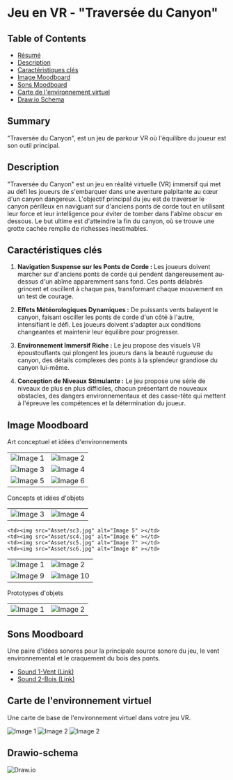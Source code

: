 # Jeu en VR - "Traversée du Canyon"

## Table of Contents

- [Résumé](#summary)
- [Description](#description)
- [Caractéristiques clés](#Caractéristiques-clés)
- [Image Moodboard](#image-moodboard)
- [Sons Moodboard](#Sons-moodboard)
- [Carte de l'environnement virtuel](#virtual-environment-map)
- [Draw.io Schema](#drawio-schema)

## Summary


"Traversée du Canyon", est un jeu de parkour VR où l'équilibre du joueur est son outil principal.

## Description

"Traversée du Canyon" est un jeu en réalité virtuelle (VR) immersif qui met au défi les joueurs de s'embarquer dans une aventure palpitante au cœur d'un canyon dangereux. L'objectif principal du jeu est de traverser le canyon périlleux en naviguant sur d'anciens ponts de corde tout en utilisant leur force et leur intelligence pour éviter de tomber dans l'abîme obscur en dessous. Le but ultime est d'atteindre la fin du canyon, où se trouve une grotte cachée remplie de richesses inestimables.

## Caractéristiques clés

1. **Navigation Suspense sur les Ponts de Corde :** Les joueurs doivent marcher sur d'anciens ponts de corde qui pendent dangereusement au-dessus d'un abîme apparemment sans fond. Ces ponts délabrés grincent et oscillent à chaque pas, transformant chaque mouvement en un test de courage.

2. **Effets Météorologiques Dynamiques :** De puissants vents balayent le canyon, faisant osciller les ponts de corde d'un côté à l'autre, intensifiant le défi. Les joueurs doivent s'adapter aux conditions changeantes et maintenir leur équilibre pour progresser.

3. **Environnement Immersif Riche :** Le jeu propose des visuels VR époustouflants qui plongent les joueurs dans la beauté rugueuse du canyon, des détails complexes des ponts à la splendeur grandiose du canyon lui-même.

4. **Conception de Niveaux Stimulante :** Le jeu propose une série de niveaux de plus en plus difficiles, chacun présentant de nouveaux obstacles, des dangers environnementaux et des casse-tête qui mettent à l'épreuve les compétences et la détermination du joueur.

## Image Moodboard

Art conceptuel et idées d'environnements

<table>
  <tr>
    <td><img src="Asset/enviroment-2.jpg" alt="Image 1" ></td>
    <td><img src="Asset/enviroment-4.jpg" alt="Image 2" ></td>
  </tr>
    
  <tr>
    <td><img src="Asset/enviroment-5.jpg" alt="Image 3" ></td>
    <td><img src="Asset/enviroment-6.jpg" alt="Image 4" ></td>
  </tr>
    
  <tr>
    <td><img src="Asset/enviroment-7.jpg" alt="Image 5" ></td>
    <td><img src="Asset/enviroment-1.jpg" alt="Image 6" ></td>
  </tr>
</table>

Concepts et idées d'objets

<table>
  <tr>
    <td><img src="Asset/sc1.jpg" alt="Image 3" ></td>
    <td><img src="Asset/sc2.jpg" alt="Image 4" ></td>
  </tr>
 </table>
    
    <td><img src="Asset/sc3.jpg" alt="Image 5" ></td>
    <td><img src="Asset/sc4.jpg" alt="Image 6" ></td>
    <td><img src="Asset/sc5.jpg" alt="Image 7" ></td>
    <td><img src="Asset/sc6.jpg" alt="Image 8" ></td>
  </tr>
 </table>


<table>
  <tr>
    <td><img src="Asset/Ash_Canyon-1.jpg" alt="Image 1" ></td>
    <td><img src="Asset/Ash_Canyon-2.webp" alt="Image 2" ></td>
  </tr>


  <tr>
    <td><img src="Asset/Ash_Canyon-3.webp" alt="Image 9" ></td>
    <td><img src="Asset/gold-1.jpg" alt="Image 10" ></td>
  </tr>
  </table>


Prototypes d'objets

<table>
  <tr>
    <td><img src="Asset/Home-made-Bridge.png" alt="Image 1" ></td>
    <td><img src="Asset/Home-made-Rocks.png" alt="Image 2" ></td>
  </tr>
  </table>

## Sons Moodboard

Une paire d'idées sonores pour la principale source sonore du jeu, le vent environnemental et le craquement du bois des ponts.

- [Sound 1-Vent (Link)](https://pixabay.com/sound-effects/wind-during-snow-storm-2-17562/)
- [Sound 2-Bois (Link)](https://pixabay.com/sound-effects/wooden-floor-cracking-37890/)

## Carte de l'environnement virtuel

Une carte de base de l'environnement virtuel dans votre jeu VR.

<td><img src="Asset/MAP-1.jpg" alt="Image 1" ></td>
<td><img src="Asset/MAP-2.jpg" alt="Image 2" ></td>
<td><img src="Asset/LEGEND.jpg" alt="Image 2" ></td>

## Drawio-schema


<td><img src="Asset/Drawio.2.png" alt="Draw.io" ></td>

